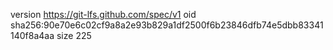 version https://git-lfs.github.com/spec/v1
oid sha256:90e70e6c02cf9a8a2e93b829a1df2500f6b23846dfb74e5dbb83341140f8a4aa
size 225
